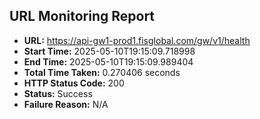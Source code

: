 ## URL Monitoring Report

- **URL:** https://api-gw1-prod1.fisglobal.com/gw/v1/health
- **Start Time:** 2025-05-10T19:15:09.718998
- **End Time:** 2025-05-10T19:15:09.989404
- **Total Time Taken:** 0.270406 seconds
- **HTTP Status Code:** 200
- **Status:** Success
- **Failure Reason:** N/A
